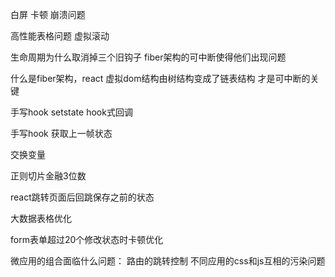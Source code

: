 
白屏 卡顿 崩溃问题

高性能表格问题 虚拟滚动

生命周期为什么取消掉三个旧钩子 fiber架构的可中断使得他们出现问题

什么是fiber架构，react 虚拟dom结构由树结构变成了链表结构 才是可中断的关键




手写hook setstate hook式回调

手写hook 获取上一帧状态

交换变量

正则切片金融3位数

react跳转页面后回跳保存之前的状态

大数据表格优化

form表单超过20个修改状态时卡顿优化


微应用的组合面临什么问题：
路由的跳转控制
不同应用的css和js互相的污染问题